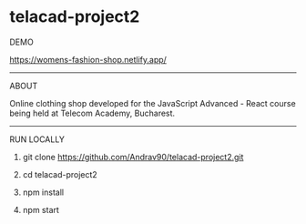 # telacad-project2

DEMO

https://womens-fashion-shop.netlify.app/

---

ABOUT

Online clothing shop developed for the JavaScript Advanced - React course being held at Telecom Academy, Bucharest.

---

RUN LOCALLY

1. git clone https://github.com/Andrav90/telacad-project2.git

2. cd telacad-project2

3. npm install

4. npm start
